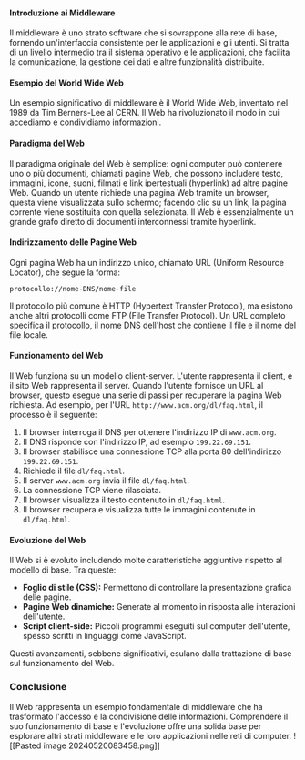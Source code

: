 #### Introduzione ai Middleware

Il middleware è uno strato software che si sovrappone alla rete di base, fornendo un'interfaccia consistente per le applicazioni e gli utenti. Si tratta di un livello intermedio tra il sistema operativo e le applicazioni, che facilita la comunicazione, la gestione dei dati e altre funzionalità distribuite. 

#### Esempio del World Wide Web

Un esempio significativo di middleware è il World Wide Web, inventato nel 1989 da Tim Berners-Lee al CERN. Il Web ha rivoluzionato il modo in cui accediamo e condividiamo informazioni.

#### Paradigma del Web

Il paradigma originale del Web è semplice: ogni computer può contenere uno o più documenti, chiamati pagine Web, che possono includere testo, immagini, icone, suoni, filmati e link ipertestuali (hyperlink) ad altre pagine Web. Quando un utente richiede una pagina Web tramite un browser, questa viene visualizzata sullo schermo; facendo clic su un link, la pagina corrente viene sostituita con quella selezionata. Il Web è essenzialmente un grande grafo diretto di documenti interconnessi tramite hyperlink.

#### Indirizzamento delle Pagine Web

Ogni pagina Web ha un indirizzo unico, chiamato URL (Uniform Resource Locator), che segue la forma:
```
protocollo://nome-DNS/nome-file
```
Il protocollo più comune è HTTP (Hypertext Transfer Protocol), ma esistono anche altri protocolli come FTP (File Transfer Protocol). Un URL completo specifica il protocollo, il nome DNS dell'host che contiene il file e il nome del file locale.

#### Funzionamento del Web

Il Web funziona su un modello client-server. L'utente rappresenta il client, e il sito Web rappresenta il server. Quando l'utente fornisce un URL al browser, questo esegue una serie di passi per recuperare la pagina Web richiesta. Ad esempio, per l'URL `http://www.acm.org/dl/faq.html`, il processo è il seguente:

1. Il browser interroga il DNS per ottenere l'indirizzo IP di `www.acm.org`.
2. Il DNS risponde con l'indirizzo IP, ad esempio `199.22.69.151`.
3. Il browser stabilisce una connessione TCP alla porta 80 dell'indirizzo `199.22.69.151`.
4. Richiede il file `dl/faq.html`.
5. Il server `www.acm.org` invia il file `dl/faq.html`.
6. La connessione TCP viene rilasciata.
7. Il browser visualizza il testo contenuto in `dl/faq.html`.
8. Il browser recupera e visualizza tutte le immagini contenute in `dl/faq.html`.

#### Evoluzione del Web

Il Web si è evoluto includendo molte caratteristiche aggiuntive rispetto al modello di base. Tra queste:

- **Foglio di stile (CSS):** Permettono di controllare la presentazione grafica delle pagine.
- **Pagine Web dinamiche:** Generate al momento in risposta alle interazioni dell'utente.
- **Script client-side:** Piccoli programmi eseguiti sul computer dell'utente, spesso scritti in linguaggi come JavaScript.

Questi avanzamenti, sebbene significativi, esulano dalla trattazione di base sul funzionamento del Web.

### Conclusione

Il Web rappresenta un esempio fondamentale di middleware che ha trasformato l'accesso e la condivisione delle informazioni. Comprendere il suo funzionamento di base e l'evoluzione offre una solida base per esplorare altri strati middleware e le loro applicazioni nelle reti di computer.
![[Pasted image 20240520083458.png]]